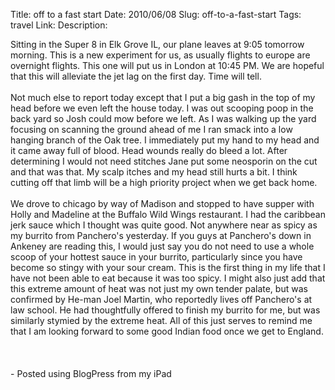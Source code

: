 Title: off to a fast start
Date: 2010/06/08
Slug: off-to-a-fast-start
Tags: travel
Link: 
Description: 


Sitting in the Super 8 in Elk Grove IL, our plane leaves at 9:05 tomorrow morning.  This is a new experiment for us, as usually flights to europe are overnight flights.  This one will put us in London at 10:45 PM.  We are hopeful that this will alleviate the jet lag on the first day.  Time will tell.<br /><br />Not much else to report today except that I put a big gash in the top of my head before we even left the house today.  I was out scooping poop in the back yard so Josh could mow before we left.  As I was walking up the yard focusing on scanning the ground ahead of me I ran smack into a low hanging branch of the Oak tree.  I immediately put my hand to my head and it came away full of blood.  Head wounds really do bleed a lot.  After determining I would not need stitches Jane put some neosporin on the cut and that was that.  My scalp itches and my head still hurts a bit.  I think cutting off that limb will be a high priority project when we get back home.<br /><br />We drove to chicago by way of Madison and stopped to have supper with Holly and Madeline at the Buffalo Wild Wings restaurant.  I had the caribbean jerk sauce which I thought was quite good.  Not anywhere near as spicy as my burrito from Panchero's yesterday.  If you guys at Panchero's down in Ankeney are reading this, I would just say you do not need to use a whole scoop of your hottest sauce in your burrito, particularly since you have become so stingy with your sour cream.  This is the first thing in my life that I have not been able to eat because it was too spicy.  I might also just add that this extreme amount of heat was not just my own tender palate, but was confirmed by He-man Joel Martin, who reportedly lives off Panchero's at law school.  He had thoughtfully offered to finish my burrito for me, but was similarly stymied by the extreme heat.  All of this just serves to remind me that I am looking forward to some good Indian food once we get to England.<br /><br /><br /><br />- Posted using BlogPress from my iPad<br /><div class="blogger-post-footer"><img width='1' height='1' src='https://blogger.googleusercontent.com/tracker/2759017781463016019-6941766327029827348?l=blog.bonelakesoftware.com' alt='' /></div>
